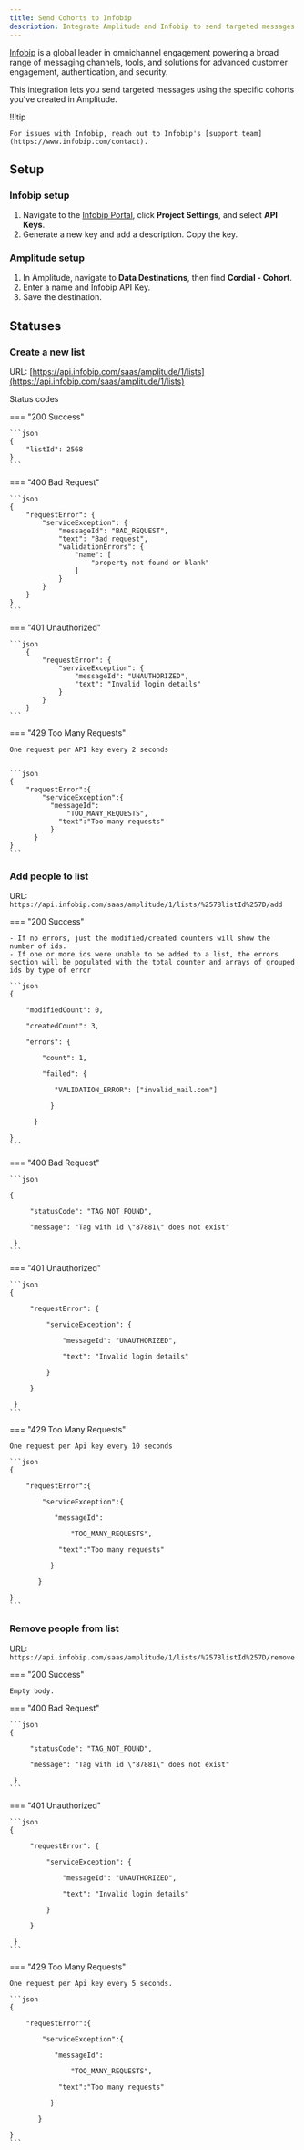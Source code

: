 ```yaml
---
title: Send Cohorts to Infobip
description: Integrate Amplitude and Infobip to send targeted messages to Amplitude cohorts.
---
```


[Infobip](https://www.infobip.com/) is a global leader in omnichannel engagement powering a broad range of messaging channels, tools, and solutions for advanced customer engagement, authentication, and security.

This integration lets you send targeted messages using the specific cohorts you've created in Amplitude.

!!!tip

    For issues with Infobip, reach out to Infobip's [support team](https://www.infobip.com/contact).

## Setup

### Infobip setup

1. Navigate to the [Infobip Portal](https://portal.infobip.com/login/?callback=https%3A%2F%2Fportal.infobip.com%2F%3F), click **Project Settings**, and select **API Keys**.
2. Generate a new key and add a description. Copy the key.

### Amplitude setup

1. In Amplitude, navigate to **Data Destinations**, then find **Cordial - Cohort**.
2. Enter a name and Infobip API Key.
3. Save the destination.

## Statuses

### Create a new list

URL: [https://api.infobip.com/saas/amplitude/1/lists](https://api.infobip.com/saas/amplitude/1/lists)

Status codes

=== "200 Success"

    ```json
    {
        "listId": 2568
    }
    ```
=== "400 Bad Request"

    ```json
    {
        "requestError": {
            "serviceException": {
                "messageId": "BAD_REQUEST",
                "text": "Bad request",
                "validationErrors": {
                    "name": [
                        "property not found or blank"
                    ]
                }
            }
        }
    }
    ```
=== "401 Unauthorized"

    ```json
        {
            "requestError": {
                "serviceException": {
                    "messageId": "UNAUTHORIZED",
                    "text": "Invalid login details"
                }
            }
        }
    ```
=== "429 Too Many Requests"

    One request per API key every 2 seconds


    ```json
    {
        "requestError":{
            "serviceException":{
              "messageId":
                  "TOO_MANY_REQUESTS",
                "text":"Too many requests"
              }
          }
    }
    ```

### Add people to list

URL: `https://api.infobip.com/saas/amplitude/1/lists/%257BlistId%257D/add`

=== "200 Success"

    - If no errors, just the modified/created counters will show the number of ids.
    - If one or more ids were unable to be added to a list, the errors section will be populated with the total counter and arrays of grouped ids by type of error

    ```json
    {

        "modifiedCount": 0,

        "createdCount": 3,

        "errors": {

            "count": 1,

            "failed": {

               "VALIDATION_ERROR": ["invalid_mail.com"]

              }

          }   

    } 
    ```
=== "400 Bad Request"

    ```json

    {

         "statusCode": "TAG_NOT_FOUND",

         "message": "Tag with id \"87881\" does not exist"

     }
    ```

=== "401 Unauthorized"

    ```json
    {

         "requestError": {

             "serviceException": {

                 "messageId": "UNAUTHORIZED",

                 "text": "Invalid login details"

             }

         }

     }
    ```

=== "429 Too Many Requests"

    One request per Api key every 10 seconds

    ```json
    {

        "requestError":{

            "serviceException":{

               "messageId":

                   "TOO_MANY_REQUESTS",

                "text":"Too many requests"

              }

           }

    }
    ```
 
### Remove people from list

URL: `https://api.infobip.com/saas/amplitude/1/lists/%257BlistId%257D/remove`

=== "200 Success"

    Empty body. 

=== "400 Bad Request"

    ```json
    {

         "statusCode": "TAG_NOT_FOUND",

         "message": "Tag with id \"87881\" does not exist"

     }
    ```

=== "401 Unauthorized"

    ```json
    {

         "requestError": {

             "serviceException": {

                 "messageId": "UNAUTHORIZED",

                 "text": "Invalid login details"

             }

         }

     }
    ```

=== "429 Too Many Requests"

    One request per Api key every 5 seconds.

    ```json
    {

        "requestError":{

            "serviceException":{

               "messageId":

                   "TOO_MANY_REQUESTS",

                "text":"Too many requests"

              }

           }

    }
    ```
